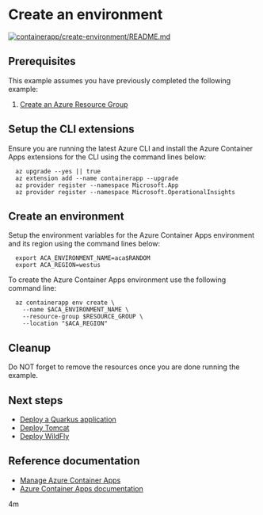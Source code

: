 # Create an environment

[![containerapp/create-environment/README.md](https://github.com/Azure-Samples/java-on-azure-examples/actions/workflows/containerapp_create-environment_README_md.yml/badge.svg)](https://github.com/Azure-Samples/java-on-azure-examples/actions/workflows/containerapp_create-environment_README_md.yml)

## Prerequisites

This example assumes you have previously completed the following example:

1. [Create an Azure Resource Group](../../group/create/README.md)

## Setup the CLI extensions

<!-- workflow.cron(0 0 * * 2) -->
<!-- workflow.include(../../group/create/README.md) -->

Ensure you are running the latest Azure CLI and install the Azure Container
Apps extensions for the CLI using the command lines below:

```shell
  az upgrade --yes || true
  az extension add --name containerapp --upgrade
  az provider register --namespace Microsoft.App
  az provider register --namespace Microsoft.OperationalInsights
```

## Create an environment

Setup the environment variables for the Azure Container Apps environment and its
region using the command lines below:

<!-- workflow.skip() -->
```shell
  export ACA_ENVIRONMENT_NAME=aca$RANDOM
  export ACA_REGION=westus
```

<!-- workflow.run()

  if [[ -z $ACA_ENVIRONMENT_NAME ]]; then
    export ACA_ENVIRONMENT_NAME=aca$RANDOM
    export ACA_REGION=northcentralus
  fi

  -->

To create the Azure Container Apps environment use the following command line:

```shell
  az containerapp env create \
    --name $ACA_ENVIRONMENT_NAME \
    --resource-group $RESOURCE_GROUP \
    --location "$ACA_REGION"
```

<!-- workflow.directOnly()

  sleep 60
  export RESULT=$(az containerapp env show --name $ACA_ENVIRONMENT_NAME --resource-group $RESOURCE_GROUP --output tsv --query properties.provisioningState)
  az group delete --name $RESOURCE_GROUP --yes || true
  if [[ "$RESULT" != Succeeded ]]; then
    echo "Azure Container Apps environment $ACA_ENVIRONMENT_NAME was not provisioned properly"
    exit 1
  fi

  -->

## Cleanup

Do NOT forget to remove the resources once you are done running the example.

## Next steps

* [Deploy a Quarkus application](../quarkus/README.md)
* [Deploy Tomcat](../tomcat/README.md)
* [Deploy WildFly](../wildfly/README.md)

## Reference documentation

* [Manage Azure Container Apps](https://docs.microsoft.com/cli/azure/containerapp)
* [Azure Container Apps documentation](https://docs.microsoft.com/azure/container-apps)

4m
